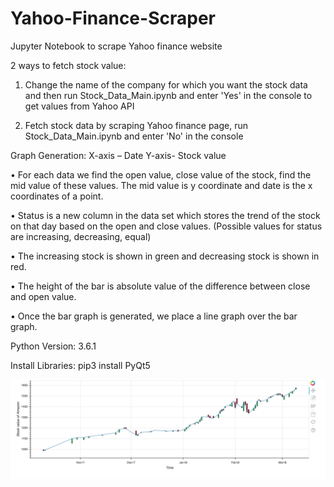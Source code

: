 # Yahoo-Finance-Scraper
Jupyter Notebook to scrape Yahoo finance website

2 ways to fetch stock value:

1. Change the name of the company for which you want the stock data and then run Stock_Data_Main.ipynb and enter 'Yes' in the console to get values from Yahoo API

2. Fetch stock data by scraping Yahoo finance page, run Stock_Data_Main.ipynb and enter 'No' in the console 

Graph Generation:
X-axis – Date
Y-axis- Stock value

•	For each data we find the open value, close value of the stock, find the mid value of these values. The mid value is y coordinate and date is the x coordinates of a point. 

•	Status is a new column in the data set which stores the trend of the stock on that day based on the open and close values. (Possible values for status are increasing, decreasing, equal)

•	The increasing stock is shown in green and decreasing stock is shown in red.

•	The height of the bar is absolute value of the difference between close and open value.

•	Once the bar graph is generated, we place a line graph over the bar graph.

Python Version: 3.6.1

Install Libraries:   pip3 install PyQt5


![alt text](https://github.com/RadhikaKalaiselvan/Yahoo-Finance-Scraper/blob/master/Sample%20Output.png)

